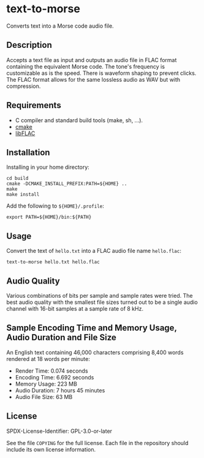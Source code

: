 # text-to-morse

Converts text into a Morse code audio file.

## Description

Accepts a text file as input and outputs an audio file in FLAC format
containing the equivalent Morse code. The tone's frequency is customizable
as is the speed. There is waveform shaping to prevent clicks. The FLAC
format allows for the same lossless audio as WAV but with compression.

## Requirements

* C compiler and standard build tools (make, sh, ...).
* [cmake](https://cmake.org/)
* [libFLAC](https://github.com/xiph/flac)

## Installation

Installing in your home directory:

```
cd build
cmake -DCMAKE_INSTALL_PREFIX:PATH=${HOME} ..
make
make install
```

Add the following to `${HOME}/.profile`:

```
export PATH=${HOME}/bin:${PATH}
```

## Usage

Convert the text of `hello.txt` into a FLAC audio file name `hello.flac`:

```
text-to-morse hello.txt hello.flac
```

## Audio Quality

Various combinations of bits per sample and sample rates were tried.
The best audio quality with the smallest file sizes turned out to be
a single audio channel with 16-bit samples at a sample rate of 8 kHz.

## Sample Encoding Time and Memory Usage, Audio Duration and File Size

An English text containing 46,000 characters comprising 8,400 words rendered
at 18 words per minute:

- Render Time: 0.074 seconds
- Encoding Time: 6.692 seconds
- Memory Usage: 223 MB
- Audio Duration: 7 hours 45 minutes
- Audio File Size: 63 MB

## License

SPDX-License-Identifier: GPL-3.0-or-later

See the file `COPYING` for the full license. Each file in the repository should
include its own license information.
